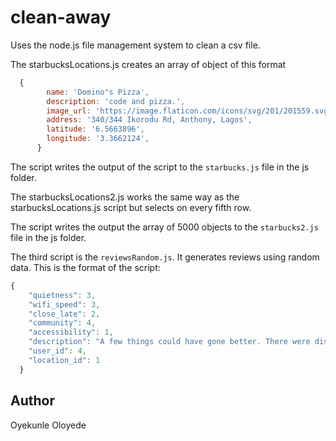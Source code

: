 # clean-away

Uses the node.js file management system to clean a csv file.

The starbucksLocations.js creates an array of object of this format

```javascript
  {
        name: 'Domino"s Pizza',
        description: 'code and pizza.',
        image_url: 'https://image.flaticon.com/icons/svg/201/201559.svg',
        address: '340/344 Ikorodu Rd, Anthony, Lagos',
        latitude: '6.5663896',
        longitude: '3.3662124',
      }
```

The script writes the output of the script to the `starbucks.js` file in the js folder.

The starbucksLocations2.js works the same way as the starbucksLocations.js script but selects on every fifth row.

The script writes the output the array of 5000 objects to the `starbucks2.js` file in the js folder.

The third script is the `reviewsRandom.js`. It generates reviews using random data. This is the format of the script:

```javascript
{
    "quietness": 3,
    "wifi_speed": 3,
    "close_late": 2,
    "community": 4,
    "accessibility": 1,
    "description": "A few things could have gone better. There were disturbances during work and I really couldn't achieve much. Wifi was great though.",
    "user_id": 4,
    "location_id": 1
  }
```

## Author

Oyekunle Oloyede
